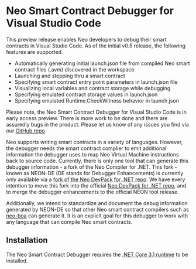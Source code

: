 # Neo Smart Contract Debugger for Visual Studio Code

This preview release enables Neo developers to debug their smart contracts
in Visual Studio Code. As of the initial v0.5 release, the following features
are supported.

- Automatically generating initial launch.json file from compiled Neo
  smart contract files (.avm) discovered in the workspace
- Launching and stepping thru a smart contract
- Specifying smart contract entry point parameters in launch.json file
- Visualizing local variables and contract storage while debugging
- Specifying emulated contract storage values in launch.json
- Specifying emulated Runtime.CheckWitness behavior in launch.json

Please note, the Neo Smart Contract Debugger for Visual Studio Code is in early
access preview. There is more work to be done and there are assuredly bugs in the
product. Please let us know of any issues you find via our
[GitHub repo](https://github.com/neo-project/neo-debugger/).

Neo supports writing smart contracts in a variety of languages. However, the
debugger needs the smart contract complier to emit additional information the
debugger uses to map Neo Virtual Machine instructions back to source code.
Currently, there is only one tool that can generate this debugger information -
a fork of the Neo Compiler for .NET. This fork - known as NEON-DE (DE stands for
Debugger Enhancements) is currently only available via a [fork of the Neo DevPack
for .NET repo](https://github.com/ngdseattle/neo-devpack-dotnet/tree/master-de).
We have every intention to move this fork into the official
[Neo DevPack for .NET repo](https://github.com/neo-project/neo-devpack-dotnet),
and to merge the debugger enhancements to the official NEON tool release.

Additionally, we intend to standardize and document the debug information generated
by NEON-DE so that other Neo smart contract compilers such as
[neo-boa](https://github.com/CityOfZion/neo-boa) can generate it. It is an explicit
goal for this debugger to work with any language that can compile Neo smart contracts.

## Installation

The Neo Smart Contract Debugger requires the [.NET Core 3.1 runtime](https://dotnet.microsoft.com/download/dotnet-core/3.1)
to be installed.
